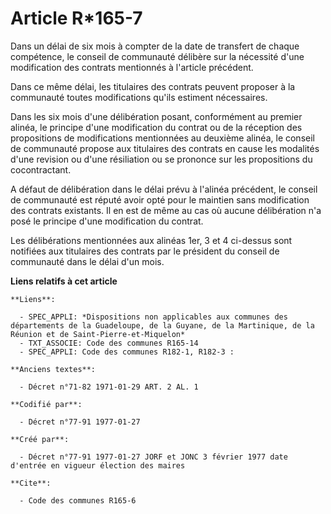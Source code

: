# Article R*165-7

Dans un délai de six mois à compter de la date de transfert de chaque compétence, le conseil de communauté délibère sur la
nécessité d'une modification des contrats mentionnés à l'article précédent.

Dans ce même délai, les titulaires des contrats peuvent proposer à la communauté toutes modifications qu'ils estiment
nécessaires.

Dans les six mois d'une délibération posant, conformément au premier alinéa, le principe d'une modification du contrat ou de
la réception des propositions de modifications mentionnées au deuxième alinéa, le conseil de communauté propose aux
titulaires des contrats en cause les modalités d'une revision ou d'une résiliation ou se prononce sur les propositions du
cocontractant.

A défaut de délibération dans le délai prévu à l'alinéa précédent, le conseil de communauté est réputé avoir opté pour le
maintien sans modification des contrats existants. Il en est de même au cas où aucune délibération n'a posé le principe d'une
modification du contrat.

Les délibérations mentionnées aux alinéas 1er, 3 et 4 ci-dessus sont notifiées aux titulaires des contrats par le président
du conseil de communauté dans le délai d'un mois.

**Liens relatifs à cet article**

	**Liens**:

	  - SPEC_APPLI: *Dispositions non applicables aux communes des départements de la Guadeloupe, de la Guyane, de la Martinique, de la Réunion et de Saint-Pierre-et-Miquelon*
	  - TXT_ASSOCIE: Code des communes R165-14
	  - SPEC_APPLI: Code des communes R182-1, R182-3 :

	**Anciens textes**:

	  - Décret n°71-82 1971-01-29 ART. 2 AL. 1

	**Codifié par**:

	  - Décret n°77-91 1977-01-27

	**Créé par**:

	  - Décret n°77-91 1977-01-27 JORF et JONC 3 février 1977 date d'entrée en vigueur élection des maires

	**Cite**:

	  - Code des communes R165-6
